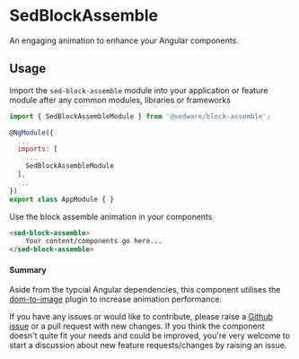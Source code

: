 # SedBlockAssemble

An engaging animation to enhance your Angular components.

## Usage
Import the `sed-block-assemble` module into your application or feature module 
after any common modules, libraries or frameworks

```js
import { SedBlockAssembleModule } from '@sedware/block-assemble';

@NgModule({
  ...
  imports: [
    ...
    SedBlockAssembleModule
  ],
  ...
})
export class AppModule { }
```

Use the block assemble animation in your components

```html
<sed-block-assemble>
    Your content/components go here...
</sed-block-assemble>
```

#### Summary
Aside from the typcial Angular dependencies, this component utilises 
the [dom-to-image](https://github.com/tsayen/dom-to-image) plugin to increase 
animation performance.

If you have any issues or would like to contribute, please raise a 
[Github issue](https://github.com/saedwards/sed-block-assemble/issues) or a pull 
request with new changes. If you think the component doesn't quite fit your 
needs and could be improved, you're very welcome to start a discussion about 
new feature requests/changes by raising an issue.
